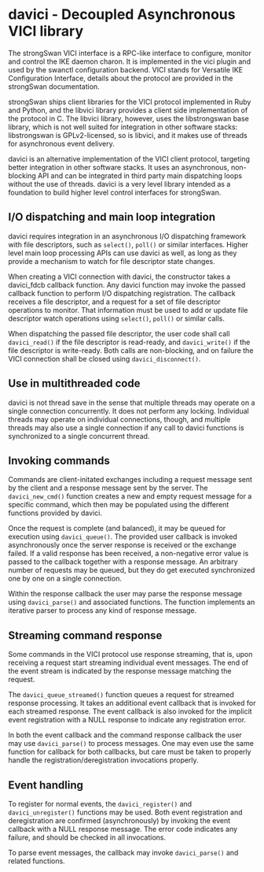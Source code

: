 # davici - Decoupled Asynchronous VICI library #

The strongSwan VICI interface is a RPC-like interface to configure, monitor and
control the IKE daemon charon. It is implemented in the vici plugin and used
by the swanctl configuration backend. VICI stands for Versatile IKE
Configuration Interface, details about the protocol are provided in the
strongSwan documentation.

strongSwan ships client libraries for the VICI protocol implemented in Ruby
and Python, and the libvici library provides a client side implementation
of the protocol in C. The libvici library, however, uses the libstrongswan
base library, which is not well suited for integration in other software
stacks: libstrongswan is GPLv2-licensed, so is libvici, and it makes use of
threads for asynchronous event delivery.

davici is an alternative implementation of the VICI client protocol, targeting
better integration in other software stacks. It uses an asynchronous,
non-blocking API and can be integrated in third party main dispatching loops
without the use of threads. davici is a very level library intended as a
foundation to build higher level control interfaces for strongSwan.

## I/O dispatching and main loop integration ##

davici requires integration in an asynchronous I/O dispatching framework
with file descriptors, such as ``select()``, ``poll()`` or similar interfaces.
Higher level main loop processing APIs can use davici as well, as long as they
provide a mechanism to watch for file descriptor state changes.

When creating a VICI connection with davici, the constructor takes a
davici_fdcb callback function. Any davici function may invoke the passed
callback function to perform I/O dispatching registration. The callback
receives a file descriptor, and a request for a set of file descriptor
operations to monitor. That information must be used to add or update file
descriptor watch operations using ``select()``, ``poll()`` or similar calls.

When dispatching the passed file descriptor, the user code shall call
``davici_read()`` if the file descriptor is read-ready, and ``davici_write()``
if the file descriptor is write-ready. Both calls are non-blocking, and on
failure the VICI connection shall be closed using ``davici_disconnect()``.

## Use in multithreaded code ##

davici is not thread save in the sense that multiple threads may operate on
a single connection concurrently. It does not perform any locking. Individual
threads may operate on individual connections, though, and multiple threads
may also use a single connection if any call to davici functions is
synchronized to a single concurrent thread.

## Invoking commands ##

Commands are client-initated exchanges including a request message sent by
the client and a response message sent by the server. The ``davici_new_cmd()``
function creates a new and empty request message for a specific command, which
then may be populated using the different functions provided by davici.

Once the request is complete (and balanced), it may be queued for execution
using ``davici_queue()``. The provided user callback is invoked asynchronously
once the server response is received or the exchange failed. If a valid
response has been received, a non-negative error value is passed to the
callback together with a response message. An arbitrary number of requests
may be queued, but they do get executed synchronized one by one on a single
connection.

Within the response callback the user may parse the response message using
``davici_parse()`` and associated functions. The function implements an iterative
parser to process any kind of response message.

## Streaming command response ##

Some commands in the VICI protocol use response streaming, that is, upon
receiving a request start streaming individual event messages. The end of
the event stream is indicated by the response message matching the request.

The ``davici_queue_streamed()`` function queues a request for streamed response
processing. It takes an additional event callback that is invoked for each
streamed response. The event callback is also invoked for the implicit event
registration with a NULL response to indicate any registration error.

In both the event callback and the command response callback the user may
use ``davici_parse()`` to process messages. One may even use the same function
for callback for both callbacks, but care must be taken to properly handle the
registration/deregistration invocations properly.

## Event handling ##

To register for normal events, the ``davici_register()`` and
``davici_unregister()`` functions may be used. Both event registration and
deregistration are confirmed (asynchronously) by invoking the event callback
with a NULL response message. The error code indicates any failure, and should
be checked in all invocations.

To parse event messages, the callback may invoke ``davici_parse()`` and related
functions.
